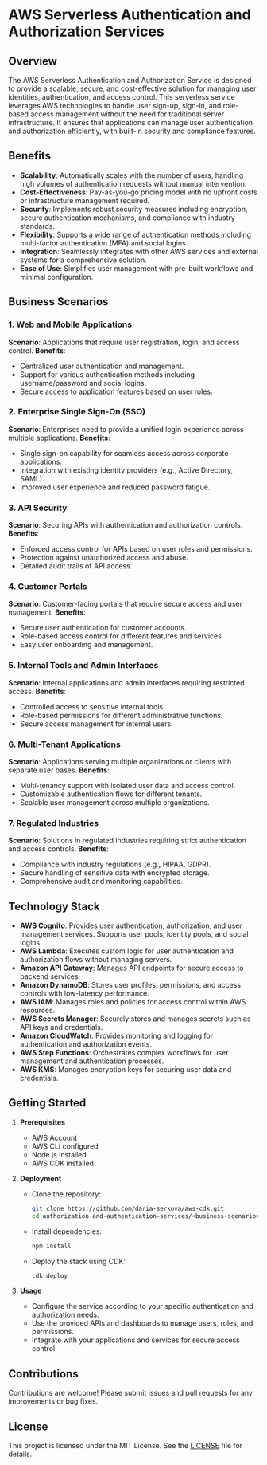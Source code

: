 # AWS Serverless Authentication and Authorization Services

## Overview

The AWS Serverless Authentication and Authorization Service is designed to provide a scalable, secure, and cost-effective solution for managing user identities, authentication, and access control. This serverless service leverages AWS technologies to handle user sign-up, sign-in, and role-based access management without the need for traditional server infrastructure. It ensures that applications can manage user authentication and authorization efficiently, with built-in security and compliance features.

## Benefits

- **Scalability**: Automatically scales with the number of users, handling high volumes of authentication requests without manual intervention.
- **Cost-Effectiveness**: Pay-as-you-go pricing model with no upfront costs or infrastructure management required.
- **Security**: Implements robust security measures including encryption, secure authentication mechanisms, and compliance with industry standards.
- **Flexibility**: Supports a wide range of authentication methods including multi-factor authentication (MFA) and social logins.
- **Integration**: Seamlessly integrates with other AWS services and external systems for a comprehensive solution.
- **Ease of Use**: Simplifies user management with pre-built workflows and minimal configuration.

## Business Scenarios

### 1. **Web and Mobile Applications**
**Scenario**: Applications that require user registration, login, and access control.
**Benefits**:
- Centralized user authentication and management.
- Support for various authentication methods including username/password and social logins.
- Secure access to application features based on user roles.

### 2. **Enterprise Single Sign-On (SSO)**
**Scenario**: Enterprises need to provide a unified login experience across multiple applications.
**Benefits**:
- Single sign-on capability for seamless access across corporate applications.
- Integration with existing identity providers (e.g., Active Directory, SAML).
- Improved user experience and reduced password fatigue.

### 3. **API Security**
**Scenario**: Securing APIs with authentication and authorization controls.
**Benefits**:
- Enforced access control for APIs based on user roles and permissions.
- Protection against unauthorized access and abuse.
- Detailed audit trails of API access.

### 4. **Customer Portals**
**Scenario**: Customer-facing portals that require secure access and user management.
**Benefits**:
- Secure user authentication for customer accounts.
- Role-based access control for different features and services.
- Easy user onboarding and management.

### 5. **Internal Tools and Admin Interfaces**
**Scenario**: Internal applications and admin interfaces requiring restricted access.
**Benefits**:
- Controlled access to sensitive internal tools.
- Role-based permissions for different administrative functions.
- Secure access management for internal users.

### 6. **Multi-Tenant Applications**
**Scenario**: Applications serving multiple organizations or clients with separate user bases.
**Benefits**:
- Multi-tenancy support with isolated user data and access control.
- Customizable authentication flows for different tenants.
- Scalable user management across multiple organizations.

### 7. **Regulated Industries**
**Scenario**: Solutions in regulated industries requiring strict authentication and access controls.
**Benefits**:
- Compliance with industry regulations (e.g., HIPAA, GDPR).
- Secure handling of sensitive data with encrypted storage.
- Comprehensive audit and monitoring capabilities.

## Technology Stack

- **AWS Cognito**: Provides user authentication, authorization, and user management services. Supports user pools, identity pools, and social logins.
- **AWS Lambda**: Executes custom logic for user authentication and authorization flows without managing servers.
- **Amazon API Gateway**: Manages API endpoints for secure access to backend services.
- **Amazon DynamoDB**: Stores user profiles, permissions, and access controls with low-latency performance.
- **AWS IAM**: Manages roles and policies for access control within AWS resources.
- **AWS Secrets Manager**: Securely stores and manages secrets such as API keys and credentials.
- **Amazon CloudWatch**: Provides monitoring and logging for authentication and authorization events.
- **AWS Step Functions**: Orchestrates complex workflows for user management and authentication processes.
- **AWS KMS**: Manages encryption keys for securing user data and credentials.

## Getting Started

1. **Prerequisites**
   - AWS Account
   - AWS CLI configured
   - Node.js installed
   - AWS CDK installed

2. **Deployment**
   - Clone the repository:
     ```sh
     git clone https://github.com/daria-serkova/aws-cdk.git
     cd authorization-and-authentication-services/<business-scenario>
     ```
   - Install dependencies:
     ```sh
     npm install
     ```
   - Deploy the stack using CDK:
     ```sh
     cdk deploy
     ```

3. **Usage**
   - Configure the service according to your specific authentication and authorization needs.
   - Use the provided APIs and dashboards to manage users, roles, and permissions.
   - Integrate with your applications and services for secure access control.

## Contributions

Contributions are welcome! Please submit issues and pull requests for any improvements or bug fixes.

## License

This project is licensed under the MIT License. See the [LICENSE](LICENSE) file for details.